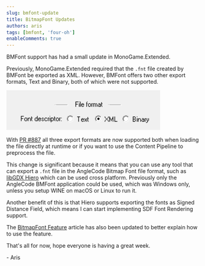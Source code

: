 ```yaml
---
slug: bmfont-update
title: BitmapFont Updates
authors: aris
tags: [bmfont, 'four-oh']
enableComments: true
---
```


BMFont support has had a small update in MonoGame.Extended.

<!-- trunicated -->

Previously, MonoGame.Extended required that the `.fnt` file created by BMFont be exported as XML. However, BMFont offers two other export formats, Text and Binary, both of which were not supported.  

![BMFont File Format Options](./bmfont-file-format.png)

With [PR #887](https://github.com/craftworkgames/MonoGame.Extended/pull/887) all three export formats are now supported both when loading the file directly at runtime or if you want to use the Content Pipeline to preprocess the file.

This change is significant because it means that you can use any tool that can export a `.fnt` file in the AngleCode Bitmap Font file format, such as [libGDX Hiero](https://libgdx.com/wiki/tools/hiero) which can be used cross platform.  Previously only the AngleCode BMFont application could be used, which was Windows only, unless you setup WINE on macOS or Linux to run it.

Another benefit of this is that Hiero supports exporting the fonts as Signed Distance Field, which means I can start implementing SDF Font Rendering support.

The [BitmapFont Feature](../../../docs/features/fonts/bitmapfont/) article has also been updated to better explain how to use the feature. 

That's all for now, hope everyone is having a great week.

\- Aris